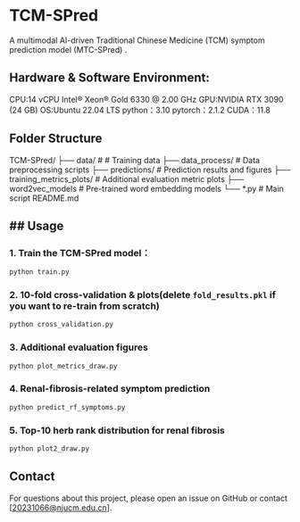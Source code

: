 # TCM-SPred
A multimodal AI-driven Traditional Chinese Medicine (TCM) symptom prediction model (MTC-SPred) .

## Hardware & Software Environment:
CPU:14 vCPU Intel® Xeon® Gold 6330 @ 2.00 GHz
GPU:NVIDIA RTX 3090 (24 GB)
OS:Ubuntu 22.04 LTS
python：3.10
pytorch：2.1.2
CUDA：11.8

## Folder Structure
TCM-SPred/
├── data/          # # Training data
├── data_process/                 # Data preprocessing scripts
├── predictions/              # Prediction results and figures
├── training_metrics_plots/                  # Additional evaluation metric plots
├── word2vec_models                       # Pre-trained word embedding models
└── *.py                  # Main  script
README.md

## ## Usage
### 1. Train the TCM-SPred model：
```bash
python train.py
```
### 2. 10-fold cross-validation & plots(delete `fold_results.pkl` if you want to re-train from scratch)
```bash
python cross_validation.py
```
### 3. Additional evaluation figures
```bash
python plot_metrics_draw.py
```
### 4. Renal-fibrosis-related symptom prediction
```bash
python predict_rf_symptoms.py
```
### 5. Top-10 herb rank distribution for renal fibrosis
```bash
python plot2_draw.py
```

## Contact
For questions about this project, please open an issue on GitHub or contact [20231066@njucm.edu.cn].

